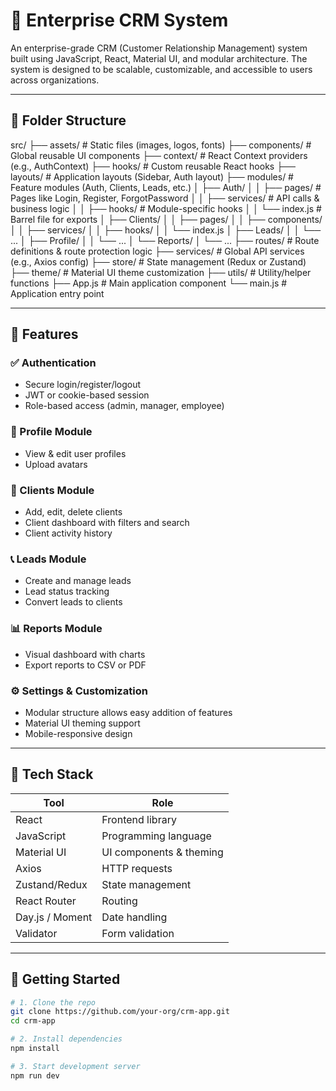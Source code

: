 # 🚀 Enterprise CRM System

An enterprise-grade CRM (Customer Relationship Management) system built using JavaScript, React, Material UI, and modular architecture. The system is designed to be scalable, customizable, and accessible to users across organizations.

---


## 📁 Folder Structure

src/
├── assets/ # Static files (images, logos, fonts)
├── components/ # Global reusable UI components
├── context/ # React Context providers (e.g., AuthContext)
├── hooks/ # Custom reusable React hooks
├── layouts/ # Application layouts (Sidebar, Auth layout)
├── modules/ # Feature modules (Auth, Clients, Leads, etc.)
│ ├── Auth/
│ │ ├── pages/ # Pages like Login, Register, ForgotPassword
│ │ ├── services/ # API calls & business logic
│ │ ├── hooks/ # Module-specific hooks
│ │ └── index.js # Barrel file for exports
│ ├── Clients/
│ │ ├── pages/
│ │ ├── components/
│ │ ├── services/
│ │ ├── hooks/
│ │ └── index.js
│ ├── Leads/
│ │ └── ...
│ ├── Profile/
│ │ └── ...
│ └── Reports/
│ └── ...
├── routes/ # Route definitions & route protection logic
├── services/ # Global API services (e.g., Axios config)
├── store/ # State management (Redux or Zustand)
├── theme/ # Material UI theme customization
├── utils/ # Utility/helper functions
├── App.js # Main application component
└── main.js # Application entry point




---

## 🌟 Features

### ✅ Authentication
- Secure login/register/logout
- JWT or cookie-based session
- Role-based access (admin, manager, employee)

### 👤 Profile Module
- View & edit user profiles
- Upload avatars

### 📇 Clients Module
- Add, edit, delete clients
- Client dashboard with filters and search
- Client activity history

### 📞 Leads Module
- Create and manage leads
- Lead status tracking
- Convert leads to clients

### 📊 Reports Module
- Visual dashboard with charts
- Export reports to CSV or PDF

### ⚙️ Settings & Customization
- Modular structure allows easy addition of features
- Material UI theming support
- Mobile-responsive design

---

## 🧪 Tech Stack

| Tool            | Role                        |
|-----------------|-----------------------------|
| React           | Frontend library            |
| JavaScript      | Programming language        |
| Material UI     | UI components & theming     |
| Axios           | HTTP requests               |
| Zustand/Redux   | State management            |
| React Router    | Routing                     |
| Day.js / Moment | Date handling               |
| Validator       | Form validation             |

---

## 🚀 Getting Started

```bash
# 1. Clone the repo
git clone https://github.com/your-org/crm-app.git
cd crm-app

# 2. Install dependencies
npm install

# 3. Start development server
npm run dev
